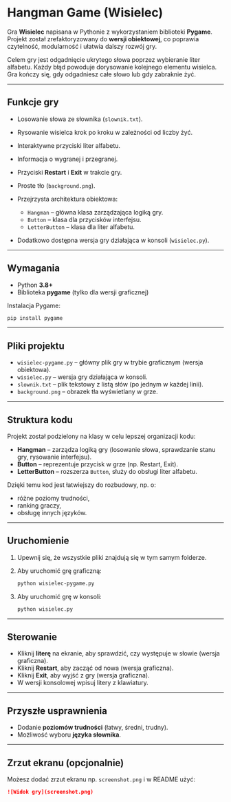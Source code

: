 # Hangman Game (Wisielec)

Gra **Wisielec** napisana w Pythonie z wykorzystaniem biblioteki **Pygame**.
Projekt został zrefaktoryzowany do **wersji obiektowej**, co poprawia czytelność, modularność i ułatwia dalszy rozwój gry.

Celem gry jest odgadnięcie ukrytego słowa poprzez wybieranie liter alfabetu.
Każdy błąd powoduje dorysowanie kolejnego elementu wisielca. Gra kończy się, gdy odgadniesz całe słowo lub gdy zabraknie żyć.

---

## Funkcje gry

* Losowanie słowa ze słownika (`slownik.txt`).
* Rysowanie wisielca krok po kroku w zależności od liczby żyć.
* Interaktywne przyciski liter alfabetu.
* Informacja o wygranej i przegranej.
* Przyciski **Restart** i **Exit** w trakcie gry.
* Proste tło (`background.png`).
* Przejrzysta architektura obiektowa:

  * `Hangman` – główna klasa zarządzająca logiką gry.
  * `Button` – klasa dla przycisków interfejsu.
  * `LetterButton` – klasa dla liter alfabetu.
* Dodatkowo dostępna wersja gry działająca w konsoli (`wisielec.py`).

---

## Wymagania

* Python **3.8+**
* Biblioteka **pygame** (tylko dla wersji graficznej)

Instalacja Pygame:

```bash
pip install pygame
```

---

## Pliki projektu

* `wisielec-pygame.py` – główny plik gry w trybie graficznym (wersja obiektowa).
* `wisielec.py` – wersja gry działająca w konsoli.
* `slownik.txt` – plik tekstowy z listą słów (po jednym w każdej linii).
* `background.png` – obrazek tła wyświetlany w grze.

---

## Struktura kodu

Projekt został podzielony na klasy w celu lepszej organizacji kodu:

* **Hangman** – zarządza logiką gry (losowanie słowa, sprawdzanie stanu gry, rysowanie interfejsu).
* **Button** – reprezentuje przycisk w grze (np. Restart, Exit).
* **LetterButton** – rozszerza `Button`, służy do obsługi liter alfabetu.

Dzięki temu kod jest łatwiejszy do rozbudowy, np. o:

* różne poziomy trudności,
* ranking graczy,
* obsługę innych języków.

---

## Uruchomienie

1. Upewnij się, że wszystkie pliki znajdują się w tym samym folderze.
2. Aby uruchomić grę graficzną:

   ```bash
   python wisielec-pygame.py
   ```
3. Aby uruchomić grę w konsoli:

   ```bash
   python wisielec.py
   ```

---

## Sterowanie

* Kliknij **literę** na ekranie, aby sprawdzić, czy występuje w słowie (wersja graficzna).
* Kliknij **Restart**, aby zacząć od nowa (wersja graficzna).
* Kliknij **Exit**, aby wyjść z gry (wersja graficzna).
* W wersji konsolowej wpisuj litery z klawiatury.

---

## Przyszłe usprawnienia

* Dodanie **poziomów trudności** (łatwy, średni, trudny).
* Możliwość wyboru **języka słownika**.

---

## Zrzut ekranu (opcjonalnie)

Możesz dodać zrzut ekranu np. `screenshot.png` i w README użyć:

```markdown
![Widok gry](screenshot.png)
```
